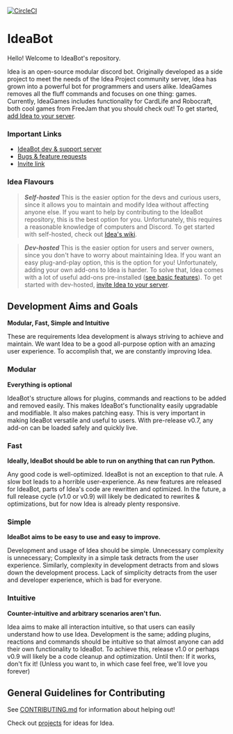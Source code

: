 [![CircleCI](https://circleci.com/gh/IdeaBot/IdeaBot.svg?style=svg)](https://circleci.com/gh/IdeaBot/IdeaBot)

# IdeaBot
Hello! Welcome to IdeaBot's repository.

Idea is an open-source modular discord bot.
Originally developed as a side project to meet the needs of the Idea Project community server,
Idea has grown into a powerful bot for programmers and users alike.
IdeaGames removes all the fluff commands and focuses on one thing: games. Currently, IdeaGames includes functionality for CardLife and Robocraft, both cool games from FreeJam that you should check out!
To get started,
[add Idea to your server](https://discordapp.com/oauth2/authorize?client_id=397854238774001673&scope=bot&permissions=268561472).


### Important Links ###

* [IdeaBot dev & support server](https://discord.gg/gwq2vS7)
* [Bugs & feature requests](https://github.com/IdeaBot/IdeaBot/issues)
* [Invite link](https://discordapp.com/oauth2/authorize?client_id=538540153824739328&scope=bot&permissions=19456)

### Idea Flavours ###

>***Self-hosted***
This is the easier option for the devs and curious users, since it allows you to maintain and modify Idea without affecting anyone else.
If you want to help by contributing to the IdeaBot repository, this is the best option for you.
Unfortunately, this requires a reasonable knowledge of computers and Discord.
To get started with self-hosted, check out [Idea's wiki](https://github.com/IdeaBot/IdeaBot/wiki).

>***Dev-hosted***
This is the easier option for users and server owners, since you don't have to worry about maintaining Idea.
If you want an easy plug-and-play option, this is the option for you!
Unfortunately, adding your own add-ons to Idea is harder.
To solve that, Idea comes with a lot of useful add-ons pre-installed ([see basic features](https://github.com/IdeaBot/IdeaBot/wiki/Basic-Usage)).
To get started with dev-hosted, [invite Idea to your server](https://discordapp.com/oauth2/authorize?client_id=538540153824739328&scope=bot&permissions=19456).

## Development Aims and Goals

**Modular, Fast, Simple and Intuitive**

These are requirements Idea development is always striving to achieve and maintain.
We want Idea to be a good all-purpose option with an amazing user experience.
To accomplish that, we are constantly improving Idea.

### Modular
**Everything is optional**

IdeaBot's structure allows for plugins, commands and reactions to be added and removed easily.
This makes IdeaBot's functionality easily upgradable and modifiable.
It also makes patching easy.
This is very important in making IdeaBot versatile and useful to users.
With pre-release v0.7, any add-on can be loaded safely and quickly live.

### Fast
**Ideally, IdeaBot should be able to run on anything that can run Python.**

Any good code is well-optimized. IdeaBot is not an exception to that rule.
A slow bot leads to a horrible user-experience.
As new features are released for IdeaBot, parts of Idea's code are rewritten and optimized.
In the future, a full release cycle (v1.0 or v0.9) will likely be dedicated to rewrites & optimizations, but for now Idea is already plenty responsive.

### Simple
**IdeaBot aims to be easy to use and easy to improve.**

Development and usage of Idea should be simple.
Unnecessary complexity is unnecessary; Complexity in a simple task detracts from the user experience.
Similarly, complexity in development detracts from and slows down the development process.
Lack of simplicity detracts from the user and developer experience, which is bad for everyone.

### Intuitive
**Counter-intuitive and arbitrary scenarios aren't fun.**

Idea aims to make all interaction intuitive, so that users can easily understand how to use Idea.
Development is the same; adding plugins, reactions and commands should be intuitive so that almost anyone can add their own functionality to IdeaBot.
To achieve this, release v1.0 or perhaps v0.9 will likely be a code cleanup and optimization.
Until then: If it works, don't fix it! (Unless you want to, in which case feel free, we'll love you forever)

## General Guidelines for Contributing
See [CONTRIBUTING.md](./CONTRIBUTING.md) for information about helping out!

Check out [projects](https://github.com/IdeaBot/IdeaBot/projects) for ideas for Idea.
